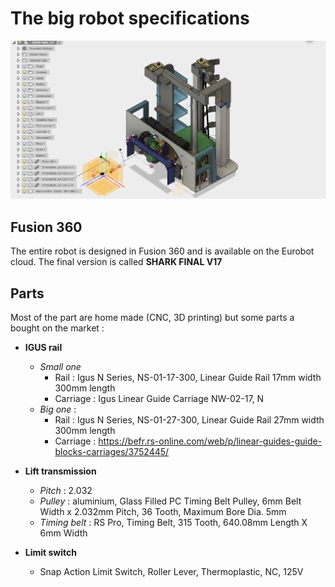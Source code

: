 # The big robot specifications
![alt text](./bigrobot_render.PNG)
## Fusion 360

The entire robot is designed in Fusion 360 and is available on the Eurobot cloud. The final version is called **SHARK FINAL V17**

## Parts

Most of the part are home made (CNC, 3D printing) but some parts a bought on the market :

* **IGUS rail**
  * *Small one*
    * Rail : Igus N Series, NS-01-17-300, Linear Guide Rail 17mm width 300mm length
    * Carriage : Igus Linear Guide Carriage NW-02-17, N
  * *Big one* : 
    * Rail : Igus N Series, NS-01-27-300, Linear Guide Rail 27mm width 300mm length
    * Carriage : https://befr.rs-online.com/web/p/linear-guides-guide-blocks-carriages/3752445/
* **Lift transmission**
  * *Pitch* : 2.032
  * *Pulley* : aluminium, Glass Filled PC Timing Belt Pulley, 6mm Belt Width x 2.032mm Pitch, 36 Tooth, Maximum Bore Dia. 5mm
  * *Timing belt* : RS Pro, Timing Belt, 315 Tooth, 640.08mm Length X 6mm Width

* **Limit switch**
  * Snap Action Limit Switch, Roller Lever, Thermoplastic, NC, 125V

